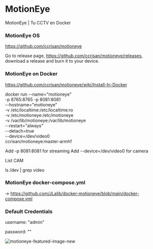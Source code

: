 # MotionEye

MotionEye | Tu CCTV en Docker

### MotionEye OS
https://github.com/ccrisan/motioneye

Go to release page, https://github.com/ccrisan/motioneye/releases, download a release and burn it to your device.

### MotionEye on Docker
https://github.com/ccrisan/motioneye/wiki/Install-In-Docker

docker run --name="motioneye" \
    -p 8765:8765 -p 8081:8081\
    --hostname="motioneye" \
    -v /etc/localtime:/etc/localtime:ro \
    -v /etc/motioneye:/etc/motioneye \
    -v /var/lib/motioneye:/var/lib/motioneye \
    --restart="always" \
    --detach=true \
    --device=/dev/video0 \
    ccrisan/motioneye:master-armhf

Add -p 8081:8081 for streaming
Add --device=/dev/video0 for camera

List CAM

ls /dev | grep video

### MotionEye docker-compose.yml
-> https://github.com/JLalib/docker-motioneye/blob/main/docker-compose.yml

### Default Credentials
username: "admin"

password: ""

![motioneye-featured-image-new](https://github.com/user-attachments/assets/4f15f18c-d64b-4dc0-af94-4ac05d53b587)
